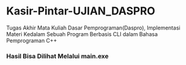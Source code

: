 # Kasir-Pintar-UJIAN_DASPRO
Tugas Akhir Mata Kuliah Dasar Pemprograman(Daspro), Implementasi Materi Kedalam Sebuah Program Berbasis CLI dalam Bahasa Pemprograman C++
### Hasil Bisa Dilihat Melalui main.exe
